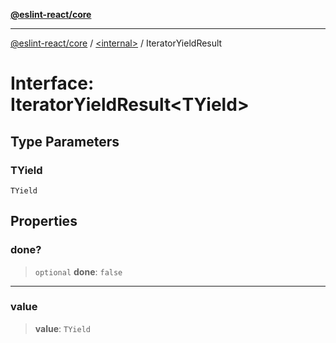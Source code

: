 [**@eslint-react/core**](../../README.md)

***

[@eslint-react/core](../../README.md) / [\<internal\>](../README.md) / IteratorYieldResult

# Interface: IteratorYieldResult\<TYield\>

## Type Parameters

### TYield

`TYield`

## Properties

### done?

> `optional` **done**: `false`

***

### value

> **value**: `TYield`

